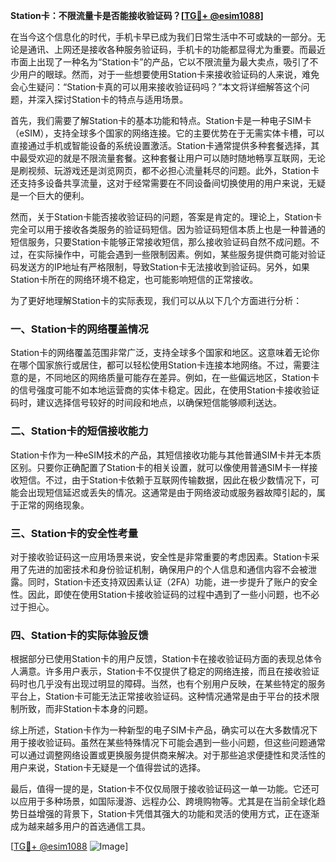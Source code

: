 **Station卡：不限流量卡是否能接收验证码？[[TG💪+ @esim1088](https://t.me/s/esim1088)]**

在当今这个信息化的时代，手机卡早已成为我们日常生活中不可或缺的一部分。无论是通讯、上网还是接收各种服务验证码，手机卡的功能都显得尤为重要。而最近市面上出现了一种名为“Station卡”的产品，它以不限流量为最大卖点，吸引了不少用户的眼球。然而，对于一些想要使用Station卡来接收验证码的人来说，难免会心生疑问：“Station卡真的可以用来接收验证码吗？”本文将详细解答这个问题，并深入探讨Station卡的特点与适用场景。

首先，我们需要了解Station卡的基本功能和特点。Station卡是一种电子SIM卡（eSIM），支持全球多个国家的网络连接。它的主要优势在于无需实体卡槽，可以直接通过手机或智能设备的系统设置激活。Station卡通常提供多种套餐选择，其中最受欢迎的就是不限流量套餐。这种套餐让用户可以随时随地畅享互联网，无论是刷视频、玩游戏还是浏览网页，都不必担心流量耗尽的问题。此外，Station卡还支持多设备共享流量，这对于经常需要在不同设备间切换使用的用户来说，无疑是一个巨大的便利。

然而，关于Station卡能否接收验证码的问题，答案是肯定的。理论上，Station卡完全可以用于接收各类服务的验证码短信。因为验证码短信本质上也是一种普通的短信服务，只要Station卡能够正常接收短信，那么接收验证码自然不成问题。不过，在实际操作中，可能会遇到一些限制因素。例如，某些服务提供商可能对验证码发送方的IP地址有严格限制，导致Station卡无法接收到验证码。另外，如果Station卡所在的网络环境不稳定，也可能影响短信的正常接收。

为了更好地理解Station卡的实际表现，我们可以从以下几个方面进行分析：

### **一、Station卡的网络覆盖情况**
Station卡的网络覆盖范围非常广泛，支持全球多个国家和地区。这意味着无论你在哪个国家旅行或居住，都可以轻松使用Station卡连接本地网络。不过，需要注意的是，不同地区的网络质量可能存在差异。例如，在一些偏远地区，Station卡的信号强度可能不如本地运营商的实体卡稳定。因此，在使用Station卡接收验证码时，建议选择信号较好的时间段和地点，以确保短信能够顺利送达。

### **二、Station卡的短信接收能力**
Station卡作为一种eSIM技术的产品，其短信接收功能与其他普通SIM卡并无本质区别。只要你正确配置了Station卡的相关设置，就可以像使用普通SIM卡一样接收短信。不过，由于Station卡依赖于互联网传输数据，因此在极少数情况下，可能会出现短信延迟或丢失的情况。这通常是由于网络波动或服务器故障引起的，属于正常的网络现象。

### **三、Station卡的安全性考量**
对于接收验证码这一应用场景来说，安全性是非常重要的考虑因素。Station卡采用了先进的加密技术和身份验证机制，确保用户的个人信息和通信内容不会被泄露。同时，Station卡还支持双因素认证（2FA）功能，进一步提升了账户的安全性。因此，即使在使用Station卡接收验证码的过程中遇到了一些小问题，也不必过于担心。

### **四、Station卡的实际体验反馈**
根据部分已使用Station卡的用户反馈，Station卡在接收验证码方面的表现总体令人满意。许多用户表示，Station卡不仅提供了稳定的网络连接，而且在接收验证码时也几乎没有出现过明显的障碍。当然，也有个别用户反映，在某些特定的服务平台上，Station卡可能无法正常接收验证码。这种情况通常是由于平台的技术限制所致，而非Station卡本身的问题。

综上所述，Station卡作为一种新型的电子SIM卡产品，确实可以在大多数情况下用于接收验证码。虽然在某些特殊情况下可能会遇到一些小问题，但这些问题通常可以通过调整网络设置或更换服务提供商来解决。对于那些追求便捷性和灵活性的用户来说，Station卡无疑是一个值得尝试的选择。

最后，值得一提的是，Station卡不仅仅局限于接收验证码这一单一功能。它还可以应用于多种场景，如国际漫游、远程办公、跨境购物等。尤其是在当前全球化趋势日益增强的背景下，Station卡凭借其强大的功能和灵活的使用方式，正在逐渐成为越来越多用户的首选通信工具。

[[TG💪+ @esim1088](https://t.me/s/esim1088) ![Image](https://i.postimg.cc/4NQfJmqS/Snipaste-2025-05-13-00-14-12.png)]